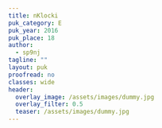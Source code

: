 ```yaml
---
title: nKlocki
puk_category: E
puk_year: 2016
puk_place: 18
author: 
  - sp9nj
tagline: ""
layout: puk
proofread: no
classes: wide
header:
  overlay_image: /assets/images/dummy.jpg
  overlay_filter: 0.5
  teaser: /assets/images/dummy.jpg
---
```









